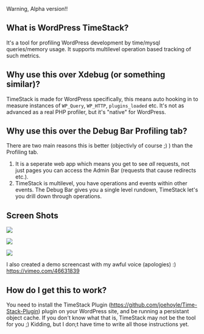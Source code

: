 Warning, Alpha version!!

## What is WordPress TimeStack?

It's a tool for profiling WordPress development by time/mysql queries/memory usage. It supports multilevel operation based tracking of such metrics.

## Why use this over Xdebug (or something similar)?

TimeStack is made for WordPress specifically, this means auto hooking in to measure instances of `WP_Query`, `WP_HTTP`, `plugins_loaded` etc. It's not as advanced as a real PHP profiler, but it's "native" for WordPress.

## Why use this over the Debug Bar Profiling tab?

There are two main reasons this is better (objectivly of course ;) ) than the Profiling tab.

1. It is a seperate web app which means you get to see _all_ requests, not just pages you can access the Admin Bar (requests that cause redirects etc.).
2. TimeStack is multilevel, you have operations and events within other events. The Debug Bar gives you a single level rundown, TimeStack let's you drill down through operations.

## Screen Shots

![](https://dl.dropbox.com/u/238502/Captured/tuUpR.png)

![](https://dl.dropbox.com/u/238502/Captured/X4JMp.png)

![](https://dl.dropbox.com/u/238502/Captured/2VR8Y.png)

I also created a demo screencast with my awful voice (apologies) :) https://vimeo.com/46631839

## How do I get this to work?

You need to install the TimeStack Plugin (https://github.com/joehoyle/Time-Stack-Plugin) plugin on your WordPress site, and be running a persistant object cache. If you don't know what that is, TimeStack may not be the tool for you ;) Kidding, but I don;t have time to write all those instructions yet.